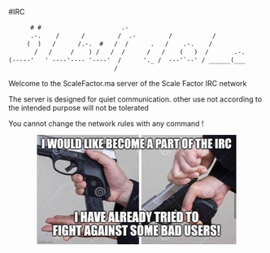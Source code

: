 
#IRC 

          # #                      .-                                
          .-.    /      /         /  .-         /           /        
         (  )   /      /.-.  #   /  /      .   /    .-.    /         
           /   /     /    ) /   /  /      /   /    (   )  /       .-.
    (-----'   ' ----'---- '----'  /      '._ /  ---'`--' / ______(___ 
                                 /                                   

Welcome to the ScaleFactor.ma server of the Scale Factor IRC network 

The server is designed for quiet communication.
other use not according to the intended purpose will not be tolerated 

You cannot change the network rules with any command ! 

<p align="center">
	<img  src="./res/7yy7c2.jpg"  width="392" height="215" />
</p>
